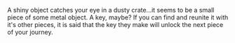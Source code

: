 A shiny object catches your eye in a dusty crate...it seems to be a small piece of some metal object. A key, maybe? If you can find and reunite it with it's other pieces, it is said that the key they make will unlock the next piece of your journey.
